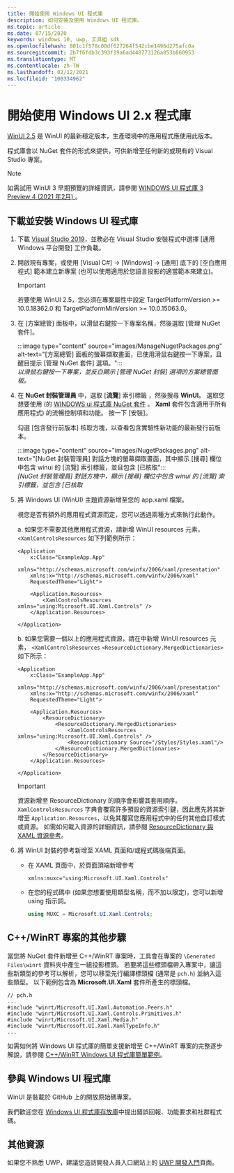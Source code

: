 ```yaml
---
title: 開始使用 Windows UI 程式庫
description: 如何安裝及使用 Windows UI 程式庫。
ms.topic: article
ms.date: 07/15/2020
keywords: windows 10, uwp, 工具組 sdk
ms.openlocfilehash: 801c1f578c08df627264f542cbe1496d275afc0a
ms.sourcegitcommit: 2b7f6fdb3c393f19a6ad448773126a053b860953
ms.translationtype: MT
ms.contentlocale: zh-TW
ms.lasthandoff: 02/12/2021
ms.locfileid: "100334962"
---
```

# <a name="getting-started-with-the-windows-ui-2x-library"></a>開始使用 Windows UI 2.x 程式庫

[WinUI 2.5](release-notes/winui-2.5.md) 是 WinUI 的最新穩定版本，生產環境中的應用程式應使用此版本。

程式庫會以 NuGet 套件的形式來提供，可供新增至任何新的或現有的 Visual Studio 專案。

> [!NOTE]
> 如需試用 WinUI 3 早期預覽的詳細資訊，請參閱 [WINDOWS UI 程式庫 3 Preview 4 (2021 年2月) ](../winui3/index.md)。

## <a name="download-and-install-the-windows-ui-library"></a>下載並安裝 Windows UI 程式庫

1. 下載 [Visual Studio 2019](https://developer.microsoft.com/windows/downloads)，並務必在 Visual Studio 安裝程式中選擇 [通用 Windows 平台開發] 工作負載。

2. 開啟現有專案，或使用 [Visual C#] -> [Windows] -> [通用] 底下的 [空白應用程式] 範本建立新專案 (也可以使用適用於您語言投影的適當範本來建立)。  

    > [!IMPORTANT]
    > 若要使用 WinUI 2.5，您必須在專案屬性中設定 TargetPlatformVersion >= 10.0.18362.0 和 TargetPlatformMinVersion >= 10.0.15063.0。

3. 在 [方案總管] 面板中，以滑鼠右鍵按一下專案名稱，然後選取 [管理 NuGet 套件]。 

    :::image type="content" source="images/ManageNugetPackages.png" alt-text="[方案總管] 面板的螢幕擷取畫面，已使用滑鼠右鍵按一下專案，且醒目提示 [管理 NuGet 套件] 選項。":::<br/>*以滑鼠右鍵按一下專案，並反白顯示 [管理 NuGet 封裝] 選項的方案總管面板。*

4. 在 **NuGet 封裝管理員** 中，選取 [**流覽**] 索引標籤 ，然後搜尋 **WinUI**。 選取您想要使用 (的 [WINDOWS ui 程式庫 NuGet 套件](nuget-packages.md) 。 **Xaml** 套件包含適用于所有應用程式) 的流暢控制項和功能。 按一下 [安裝]。 

    勾選 [包含發行前版本] 核取方塊，以查看包含實驗性新功能的最新發行前版本。

    :::image type="content" source="images/NugetPackages.png" alt-text="[NuGet 封裝管理員] 對話方塊的螢幕擷取畫面，其中顯示 [搜尋] 欄位中包含 winui 的 [流覽] 索引標籤，並且包含 [已核取":::<br/>*[NuGet 封裝管理員] 對話方塊中，顯示 [搜尋] 欄位中包含 winui 的 [流覽] 索引標籤，並包含 [已核取*

5. 將 Windows UI (WinUI) 主題資源新增至您的 app.xaml 檔案。

    視您是否有額外的應用程式資源而定，您可以透過兩種方式來執行此動作。

    a. 如果您不需要其他應用程式資源，請新增 WinUI resources 元素， `<XamlControlsResources` 如下列範例所示：

    ``` XAML
    <Application
        x:Class="ExampleApp.App"
        xmlns="http://schemas.microsoft.com/winfx/2006/xaml/presentation"
        xmlns:x="http://schemas.microsoft.com/winfx/2006/xaml"
        RequestedTheme="Light">

        <Application.Resources>
            <XamlControlsResources xmlns="using:Microsoft.UI.Xaml.Controls" />
        </Application.Resources>

    </Application>
    ```

    b. 如果您需要一個以上的應用程式資源，請在中新增 WinUI resources 元素， `<XamlControlsResources` `<ResourceDictionary.MergedDictionaries>` 如下所示：

    ``` XAML
    <Application
        x:Class="ExampleApp.App"
        xmlns="http://schemas.microsoft.com/winfx/2006/xaml/presentation"
        xmlns:x="http://schemas.microsoft.com/winfx/2006/xaml"
        RequestedTheme="Light">

        <Application.Resources>
            <ResourceDictionary>
                <ResourceDictionary.MergedDictionaries>
                    <XamlControlsResources xmlns="using:Microsoft.UI.Xaml.Controls" />
                    <ResourceDictionary Source="/Styles/Styles.xaml"/>
                </ResourceDictionary.MergedDictionaries>
            </ResourceDictionary>
        </Application.Resources>

    </Application>
    ```

    > [!IMPORTANT]
    > 資源新增至 ResourceDictionary 的順序會影響其套用順序。 `XamlControlsResources` 字典會覆寫許多預設的資源索引鍵，因此應先將其新增至 `Application.Resources`，以免其覆寫您應用程式中的任何其他自訂樣式或資源。 如需如何載入資源的詳細資訊，請參閱 [ResourceDictionary 與 XAML 資源參考](/windows/uwp/design/controls-and-patterns/resourcedictionary-and-xaml-resource-references)。

6. 將 WinUI 封裝的參考新增至 XAML 頁面和/或程式碼後端頁面。

    * 在 XAML 頁面中，於頁面頂端新增參考

        ```xaml
        xmlns:muxc="using:Microsoft.UI.Xaml.Controls"
        ```

    * 在您的程式碼中 (如果您想要使用類型名稱，而不加以限定)，您可以新增 using 指示詞。

        ```csharp
        using MUXC = Microsoft.UI.Xaml.Controls;
        ```

## <a name="additional-steps-for-a-cwinrt-project"></a>C++/WinRT 專案的其他步驟

當您將 NuGet 套件新增至 C++/WinRT 專案時，工具會在專案的 `\Generated Files\winrt` 資料夾中產生一組投影標頭。 若要將這些標頭檔帶入專案中，讓這些新類型的參考可以解析，您可以移至先行編譯標頭檔 (通常是 `pch.h`) 並納入這些類型。 以下範例包含為 **Microsoft.UI.Xaml** 套件所產生的標頭檔。

```cppwinrt
// pch.h
...
#include "winrt/Microsoft.UI.Xaml.Automation.Peers.h"
#include "winrt/Microsoft.UI.Xaml.Controls.Primitives.h"
#include "winrt/Microsoft.UI.Xaml.Media.h"
#include "winrt/Microsoft.UI.Xaml.XamlTypeInfo.h"
...
```

如需如何將 Windows UI 程式庫的簡單支援新增至 C++/WinRT 專案的完整逐步解說，請參閱 [C++/WinRT Windows UI 程式庫簡單範例](/windows/uwp/cpp-and-winrt-apis/simple-winui-example)。

## <a name="contributing-to-the-windows-ui-library"></a>參與 Windows UI 程式庫

WinUI 是裝載於 GitHub 上的開放原始碼專案。

我們歡迎您在 [Windows UI 程式庫存放庫](https://aka.ms/winui)中提出錯誤回報、功能要求和社群程式碼。

## <a name="other-resources"></a>其他資源

如果您不熟悉 UWP，建議您造訪開發人員入口網站上的 [UWP 開發入門](https://developer.microsoft.com/windows/getstarted)頁面。